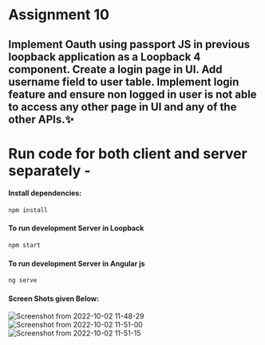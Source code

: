 # Assignment 10

## Implement Oauth using passport JS in previous loopback application as a Loopback 4 component. Create a login page in UI. Add username field to user table. Implement login feature and ensure non logged in user is not able to access any other page in UI and any of the other APIs.✨

# Run code for both client and server separately -
#### Install dependencies:
```sh
npm install
```

#### To run development Server in Loopback
```sh
npm start
```
#### To run development Server in Angular js
```sh
ng serve
```
#### Screen Shots given Below:

![Screenshot from 2022-10-02 11-48-29](https://user-images.githubusercontent.com/107537420/193440840-c7ac12a6-617a-4e13-9501-4515b9a04ed6.png)
![Screenshot from 2022-10-02 11-51-00](https://user-images.githubusercontent.com/107537420/193440896-db720c30-d822-47bc-bdc1-e0574cb613aa.png)
![Screenshot from 2022-10-02 11-51-15](https://user-images.githubusercontent.com/107537420/193440898-d70165ef-161b-452b-9e48-ffc2e7613e5a.png)

